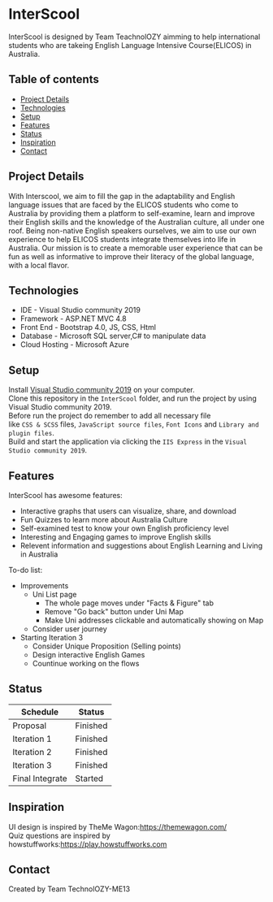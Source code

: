 # InterScool
InterScool is designed by Team TeachnolOZY aimming to help international students who are takeing English Language Intensive Course(ELICOS) in Australia. 

## Table of contents
* [Project Details](#project-details)
* [Technologies](#technologies)
* [Setup](#setup)
* [Features](#features)
* [Status](#status)
* [Inspiration](#inspiration)
* [Contact](#contact)

## Project Details
With Interscool, we aim to fill the gap in the adaptability and English language issues that are faced by the ELICOS students who come to Australia by providing them a platform to self-examine, learn and improve their English skills and the knowledge of the Australian culture, all under one roof. Being non-native English speakers ourselves, we aim to use our own experience to help ELICOS students integrate themselves into life in Australia. Our mission is to create a memorable user experience that can be fun as well as informative to improve their literacy of the global language, with a local flavor.

## Technologies
* IDE - Visual Studio community 2019 
* Framework - ASP.NET MVC 4.8
* Front End - Bootstrap 4.0, JS, CSS, Html
* Database - Microsoft SQL server,C# to manipulate data
* Cloud Hosting - Microsoft Azure

## Setup
Install [Visual Studio community 2019](https://visualstudio.microsoft.com/downloads/) on your computer.<br/>
Clone this repository in the `InterScool` folder, and run the project by using Visual Studio community 2019.<br />
Before run the project do remember to add all necessary file <br />like `CSS & SCSS` files, `JavaScript source files`, `Font Icons` and `Library and plugin files`.<br />
Build and start the application via clicking the `IIS Express` in the `Visual Studio community 2019`.<br/>

## Features
InterScool has awesome features:
* Interactive graphs that users can visualize, share, and download
* Fun Quizzes to learn more about Australia Culture
* Self-examined test to know your own English proficiency level
* Interesting and Engaging games to improve English skills
* Relevent information and suggestions about English Learning and Living in Australia

To-do list:
* Improvements
  * Uni List page 
    * The whole page moves under "Facts & Figure" tab
    * Remove "Go back" button under Uni Map
    * Make Uni addresses clickable and automatically showing on Map
  * Consider user journey
* Starting Iteration 3
  * Consider Unique Proposition (Selling points)
  * Design interactive English Games
  * Countinue working on the flows

## Status
| Schedule | Status |
|----------|--------|
| Proposal | Finished |
| Iteration 1 | Finished |
| Iteration 2 | Finished |
| Iteration 3 | Finished |
| Final Integrate | Started |

## Inspiration
UI design is inspired by TheMe Wagon:https://themewagon.com/          
Quiz questions are inspired by howstuffworks:https://play.howstuffworks.com

## Contact
Created by Team TechnolOZY-ME13 
